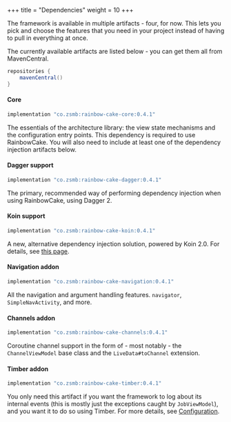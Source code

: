 +++
title = "Dependencies"
weight = 10
+++

The framework is available in multiple artifacts - four, for now. This lets you pick and choose the features that you need in your project instead of having to pull in everything at once.

The currently available artifacts are listed below - you can get them all from MavenCentral.

```groovy
repositories {
    mavenCentral()
}
```

#### Core

```groovy
implementation "co.zsmb:rainbow-cake-core:0.4.1"
```

The essentials of the architecture library: the view state mechanisms and the configuration entry points. This dependency is required to use RainbowCake. You will also need to include at least one of the dependency injection artifacts below.

#### Dagger support

```groovy
implementation "co.zsmb:rainbow-cake-dagger:0.4.1"
```

The primary, recommended way of performing dependency injection when using RainbowCake, using Dagger 2.

#### Koin support

```groovy
implementation "co.zsmb:rainbow-cake-koin:0.4.1"
```

A new, alternative dependency injection solution, powered by Koin 2.0. For details, see [this page](/features/koin-support/).

#### Navigation addon

```groovy
implementation "co.zsmb:rainbow-cake-navigation:0.4.1"
```

All the navigation and argument handling features. `navigator`, `SimpleNavActivity`, and more.

#### Channels addon

```groovy
implementation "co.zsmb:rainbow-cake-channels:0.4.1"
```

Coroutine channel support in the form of - most notably - the `ChannelViewModel` base class and the `LiveData#toChannel` extension.

#### Timber addon

```groovy
implementation "co.zsmb:rainbow-cake-timber:0.4.1"
```

You only need this artifact if you want the framework to log about its internal events (this is mostly just the exceptions caught by `JobViewModel`), and you want it to do so using Timber. For more details, see [Configuration](/features/configuration/).

